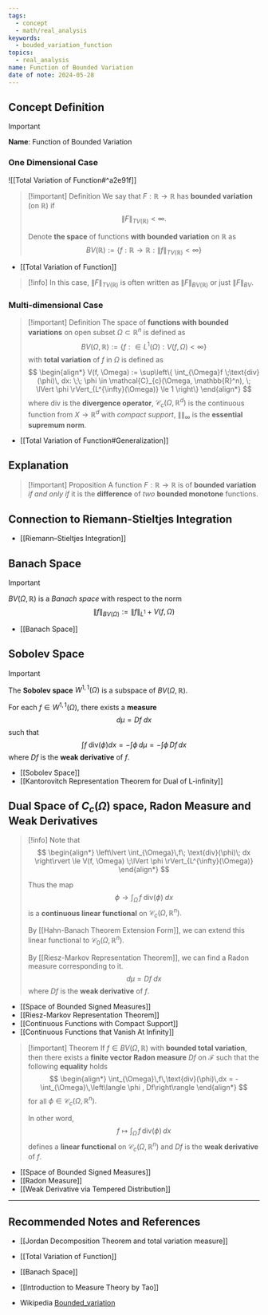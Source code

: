 ```yaml
---
tags:
  - concept
  - math/real_analysis
keywords:
  - bouded_variation_function
topics:
  - real_analysis
name: Function of Bounded Variation
date of note: 2024-05-28
---
```


## Concept Definition

>[!important]
>**Name**: Function of Bounded Variation

### One Dimensional Case


![[Total Variation of Function#^a2e91f]]


>[!important] Definition
>We say that $F: \mathbb{R}\to \mathbb{R}$ has **bounded variation** (on $\mathbb{R}$) if $$\lVert F \rVert_{TV(\mathbb{R})} < \infty.$$
>
>Denote **the space** of functions **with bounded variation** on $\mathbb{R}$ as $$BV(\mathbb{R}) := \left\{ f: \mathbb{R}\to \mathbb{R} :  \lVert f \rVert_{TV(\mathbb{R})} < \infty\right\} $$

- [[Total Variation of Function]]

>[!info]
>In this case, $\lVert F \rVert_{TV(\mathbb{R})}$ is often written as $\lVert F \rVert_{BV(\mathbb{R})}$ or just $\lVert F \rVert_{BV}$.


### Multi-dimensional Case

>[!important] Definition
>The space of **functions with bounded variations** on open subset $\Omega \subset \mathbb{R}^{n}$  is defined as
>$$
> BV(\Omega, \mathbb{R}) := \left\{f: \in L^1(\Omega):  V(f, \Omega)  < \infty \right\} 
>$$
>with **total variation** of $f$ in $\Omega$ is defined as 
>$$
>\begin{align*}
> V(f, \Omega)  := \sup\left\{ \int_{\Omega}f \;\text{div}(\phi)\, dx: \;\; \phi \in \mathcal{C}_{c}(\Omega, \mathbb{R}^n), \; \lVert \phi \rVert_{L^{\infty}(\Omega)} \le 1  \right\} 
\end{align*}
>$$
>where $\text{div}$ is the **divergence operator**, $\mathcal{C}_{c}(\Omega, \mathbb{R}^d)$ is the continuous function from $X \to \mathbb{R}^d$ with *compact support*, $\lVert  \rVert_{\infty}$ is the **essential supremum norm**.

- [[Total Variation of Function#Generalization]]

## Explanation

>[!important] Proposition
>A function $F : \mathbb{R} \rightarrow \mathbb{R}$ is of **bounded variation** *if and only if* it is the **difference** of *two* **bounded monotone** functions.

## Connection to Riemann-Stieltjes Integration

- [[Riemann–Stieltjes Integration]]


## Banach Space

>[!important] 
>$BV(\Omega, \mathbb{R})$ is a *Banach space* with respect to the norm
>$$
>\lVert f \rVert_{BV(\Omega)} := \lVert f \rVert_{L^1} + V(f, \Omega) 
>$$

- [[Banach Space]]

## Sobolev Space

>[!important] 
>The **Sobolev space** $W^{1,1}(\Omega)$ is a subspace of $BV(\Omega, \mathbb{R})$.
>
>For each $f\in W^{1,1}(\Omega)$, there exists a **measure** $$d\mu = Df\;dx$$ such that 
>$$
>\int f\;\text{div}(\phi)dx = - \int \phi\,d\mu = - \int \phi\,Df\,dx
>$$
>where $Df$ is the **weak derivative** of $f$.

- [[Sobolev Space]]
- [[Kantorovitch Representation Theorem for Dual of L-infinity]]

## Dual Space of $C_{c}(\Omega)$ space, Radon Measure and Weak Derivatives

>[!info]
>Note that
>$$
>\begin{align*}
> \left\lvert \int_{\Omega}\,f\; \text{div}(\phi)\; dx  \right\rvert \le V(f, \Omega) \;\lVert \phi \rVert_{L^{\infty}(\Omega)}
>\end{align*}
>$$
>
>Thus the map
>$$
>\phi \to \int_{\Omega}\,f\; \text{div}(\phi)\; dx
>$$
>is a **continuous linear functional** on $\mathcal{C}_{c}(\Omega, \mathbb{R}^n).$
>
>By [[Hahn-Banach Theorem Extension Form]], we can extend this linear functional to $\mathcal{C}_{0}(\Omega, \mathbb{R}^{n})$.
>
>By [[Riesz-Markov Representation Theorem]], we can find a Radon measure corresponding to it.
>$$d\mu = Df\;dx$$ 
>where $Df$ is the **weak derivative** of $f$.

- [[Space of Bounded Signed Measures]]
- [[Riesz-Markov Representation Theorem]]
- [[Continuous Functions with Compact Support]]
- [[Continuous Functions that Vanish At Infinity]]

>[!important] Theorem
>If $f\in BV(\Omega, \mathbb{R})$ with **bounded total variation**, then there exists a **finite vector Radon measure** $Df$ on $\mathscr{F}$ such that the following **equality** holds
>$$
>\begin{align*}
> \int_{\Omega}\,f\,\text{div}(\phi)\,dx = - \int_{\Omega}\,\left\langle \phi ,  Df\right\rangle
>\end{align*}
>$$
>for all $\phi \in \mathcal{C}_{c}(\Omega, \mathbb{R}^n).$
>
>In other word, $$f \mapsto \int_{\Omega}\,f\,\text{div}(\phi)\,dx $$ defines a **linear functional** on $\mathcal{C}_{c}(\Omega, \mathbb{R}^n)$ and $Df$ is the **weak derivative** of $f$.

- [[Space of Bounded Signed Measures]]
- [[Radon Measure]]
- [[Weak Derivative via Tempered Distribution]]



-----------
##  Recommended Notes and References

- [[Jordan Decomposition Theorem and total variation measure]]
- [[Total Variation of Function]]

- [[Banach Space]]

- [[Introduction to Measure Theory by Tao]]

- Wikipedia [Bounded_variation](https://en.wikipedia.org/wiki/Bounded_variation)